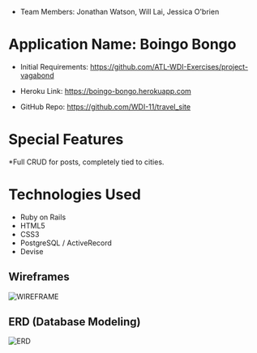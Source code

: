  * Team Members: Jonathan Watson, Will Lai, Jessica O'brien

# Application Name: Boingo Bongo
* Initial Requirements: https://github.com/ATL-WDI-Exercises/project-vagabond

* Heroku Link: https://boingo-bongo.herokuapp.com

* GitHub Repo: https://github.com/WDI-11/travel_site

<!-- * Pitch Deck: https://slack-files.com/files-pri-safe/T0351JZQ0-F6Y1SLFV4/jet_2flagged.pdf?c=1504283154-93ab6369bd07af0b9e8feaf6fd99641148ae7bf5 -->

# Special Features
*Full CRUD for posts, completely tied to cities. 


# Technologies Used
* Ruby on Rails
* HTML5
* CSS3
* PostgreSQL / ActiveRecord
* Devise

## Wireframes
![WIREFRAME](public/Wireframe.jpg)

## ERD (Database Modeling)

![ERD](public/ERD.jpg)

